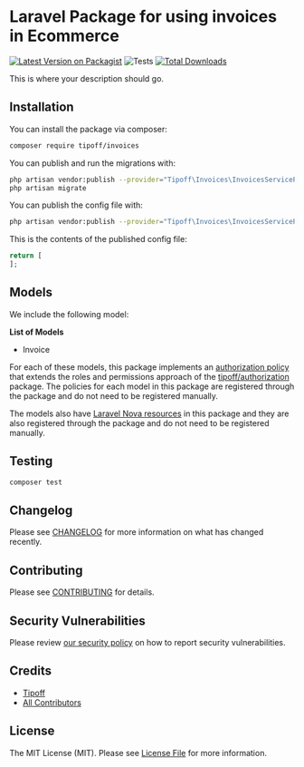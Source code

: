 # Laravel Package for using invoices in Ecommerce

[![Latest Version on Packagist](https://img.shields.io/packagist/v/tipoff/invoices.svg?style=flat-square)](https://packagist.org/packages/tipoff/invoices)
![Tests](https://github.com/tipoff/invoices/workflows/Tests/badge.svg)
[![Total Downloads](https://img.shields.io/packagist/dt/tipoff/invoices.svg?style=flat-square)](https://packagist.org/packages/tipoff/invoices)


This is where your description should go.

## Installation

You can install the package via composer:

```bash
composer require tipoff/invoices
```

You can publish and run the migrations with:

```bash
php artisan vendor:publish --provider="Tipoff\Invoices\InvoicesServiceProvider" --tag="invoices-migrations"
php artisan migrate
```

You can publish the config file with:
```bash
php artisan vendor:publish --provider="Tipoff\Invoices\InvoicesServiceProvider" --tag="invoices-config"
```

This is the contents of the published config file:

```php
return [
];
```

## Models

We include the following model:

**List of Models**

- Invoice

For each of these models, this package implements an [authorization policy](https://laravel.com/docs/8.x/authorization) that extends the roles and permissions approach of the [tipoff/authorization](https://github.com/tipoff/authorization) package. The policies for each model in this package are registered through the package and do not need to be registered manually.

The models also have [Laravel Nova resources](https://nova.laravel.com/docs/3.0/resources/) in this package and they are also registered through the package and do not need to be registered manually.

## Testing

```bash
composer test
```

## Changelog

Please see [CHANGELOG](CHANGELOG.md) for more information on what has changed recently.

## Contributing

Please see [CONTRIBUTING](.github/CONTRIBUTING.md) for details.

## Security Vulnerabilities

Please review [our security policy](../../security/policy) on how to report security vulnerabilities.

## Credits

- [Tipoff](https://github.com/tipoff)
- [All Contributors](../../contributors)

## License

The MIT License (MIT). Please see [License File](LICENSE.md) for more information.
